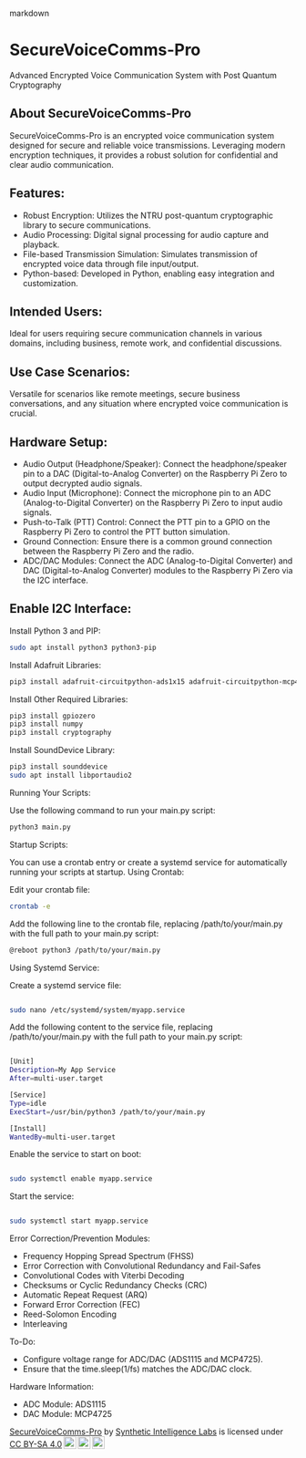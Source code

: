 markdown

# SecureVoiceComms-Pro

Advanced Encrypted Voice Communication System with Post Quantum Cryptography

## About SecureVoiceComms-Pro

SecureVoiceComms-Pro is an encrypted voice communication system designed for secure and reliable voice transmissions. Leveraging modern encryption techniques, it provides a robust solution for confidential and clear audio communication.

## Features:

- Robust Encryption: Utilizes the NTRU post-quantum cryptographic library to secure communications.
- Audio Processing: Digital signal processing for audio capture and playback.
- File-based Transmission Simulation: Simulates transmission of encrypted voice data through file input/output.
- Python-based: Developed in Python, enabling easy integration and customization.

## Intended Users:

Ideal for users requiring secure communication channels in various domains, including business, remote work, and confidential discussions.

## Use Case Scenarios:

Versatile for scenarios like remote meetings, secure business conversations, and any situation where encrypted voice communication is crucial.

## Hardware Setup:

- Audio Output (Headphone/Speaker): Connect the headphone/speaker pin to a DAC (Digital-to-Analog Converter) on the Raspberry Pi Zero to output decrypted audio signals.
- Audio Input (Microphone): Connect the microphone pin to an ADC (Analog-to-Digital Converter) on the Raspberry Pi Zero to input audio signals.
- Push-to-Talk (PTT) Control: Connect the PTT pin to a GPIO on the Raspberry Pi Zero to control the PTT button simulation.
- Ground Connection: Ensure there is a common ground connection between the Raspberry Pi Zero and the radio.
- ADC/DAC Modules: Connect the ADC (Analog-to-Digital Converter) and DAC (Digital-to-Analog Converter) modules to the Raspberry Pi Zero via the I2C interface.

## Enable I2C Interface:

Install Python 3 and PIP:

```bash
sudo apt install python3 python3-pip
```

Install Adafruit Libraries:
    
```bash
pip3 install adafruit-circuitpython-ads1x15 adafruit-circuitpython-mcp4725
```

Install Other Required Libraries:

```bash
pip3 install gpiozero
pip3 install numpy
pip3 install cryptography
```

Install SoundDevice Library:

```bash
pip3 install sounddevice
sudo apt install libportaudio2
```
Running Your Scripts:

Use the following command to run your main.py script:

```bash
python3 main.py
```

Startup Scripts:

You can use a crontab entry or create a systemd service for automatically running your scripts at startup.
Using Crontab:

Edit your crontab file:

```bash
crontab -e
```

Add the following line to the crontab file, replacing /path/to/your/main.py with the full path to your main.py script:

```bash
@reboot python3 /path/to/your/main.py
```

Using Systemd Service:

Create a systemd service file:

```bash

sudo nano /etc/systemd/system/myapp.service
```

Add the following content to the service file, replacing /path/to/your/main.py with the full path to your main.py script:

```bash

[Unit]
Description=My App Service
After=multi-user.target

[Service]
Type=idle
ExecStart=/usr/bin/python3 /path/to/your/main.py

[Install]
WantedBy=multi-user.target
```
Enable the service to start on boot:

```bash

sudo systemctl enable myapp.service
```
Start the service:

```bash

sudo systemctl start myapp.service
```
Error Correction/Prevention Modules:

- Frequency Hopping Spread Spectrum (FHSS)
- Error Correction with Convolutional Redundancy and Fail-Safes
- Convolutional Codes with Viterbi Decoding
- Checksums or Cyclic Redundancy Checks (CRC)
- Automatic Repeat Request (ARQ)
- Forward Error Correction (FEC)
- Reed-Solomon Encoding
- Interleaving

To-Do:

- Configure voltage range for ADC/DAC (ADS1115 and MCP4725).
- Ensure that the time.sleep(1/fs) matches the ADC/DAC clock.

Hardware Information:

- ADC Module: ADS1115
- DAC Module: MCP4725




 <p xmlns:cc="http://creativecommons.org/ns#" xmlns:dct="http://purl.org/dc/terms/"><a property="dct:title" rel="cc:attributionURL" href="https://github.com/Unlimited-Research-Cooperative/SecureVoiceComms-Pro">SecureVoiceComms-Pro</a> by <a rel="cc:attributionURL dct:creator" property="cc:attributionName" href="https://github.com/Synthetic-Intelligence-Labs">Synthetic Intelligence Labs</a> is licensed under <a href="http://creativecommons.org/licenses/by-sa/4.0/?ref=chooser-v1" target="_blank" rel="license noopener noreferrer" style="display:inline-block;">CC BY-SA 4.0<img style="height:22px!important;margin-left:3px;vertical-align:text-bottom;" src="https://mirrors.creativecommons.org/presskit/icons/cc.svg?ref=chooser-v1"><img style="height:22px!important;margin-left:3px;vertical-align:text-bottom;" src="https://mirrors.creativecommons.org/presskit/icons/by.svg?ref=chooser-v1"><img style="height:22px!important;margin-left:3px;vertical-align:text-bottom;" src="https://mirrors.creativecommons.org/presskit/icons/sa.svg?ref=chooser-v1"></a></p> 
